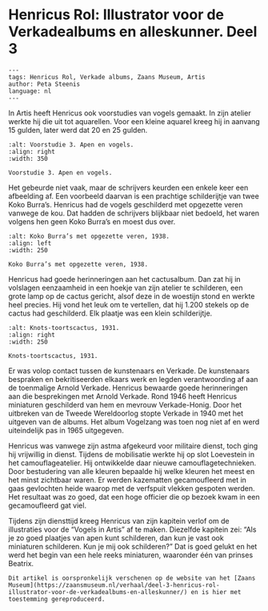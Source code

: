 # Henricus Rol: Illustrator voor de Verkadealbums en alleskunner. Deel 3

```{post} 2023-04-15
---
tags: Henricus Rol, Verkade albums, Zaans Museum, Artis
author: Peta Steenis
language: nl
---
```

In Artis heeft Henricus ook voorstudies van vogels gemaakt.
In zijn atelier werkte hij die uit tot aquarellen.
Voor een kleine aquarel kreeg hij in aanvang 15 gulden, later werd dat 20 en 25 gulden.

```{figure} /images/voorstudie-in-Artis.jpg
:alt: Voorstudie 3. Apen en vogels.
:align: right
:width: 350

Voorstudie 3. Apen en vogels.
```

Het gebeurde niet vaak, maar de schrijvers keurden een enkele keer een afbeelding af.
Een voorbeeld daarvan is een prachtige schilderijtje van twee Koko Burra’s.
Henricus had de vogels geschilderd met opgezette veren vanwege de kou.
Dat hadden de schrijvers blijkbaar niet bedoeld, het waren volgens hen geen Koko Burra’s en moest dus over.

```{figure} /images/Koko-Burras-1938-aquarel.jpg
:alt: Koko Burra’s met opgezette veren, 1938.
:align: left
:width: 250

Koko Burra’s met opgezette veren, 1938.
```

Henricus had goede herinneringen aan het cactusalbum.
Dan zat hij in volslagen eenzaamheid in een hoekje van zijn atelier te schilderen, een grote lamp op de cactus gericht, alsof deze in de woestijn stond en werkte heel precies.
Hij vond het leuk om te vertellen, dat hij 1.200 stekels op de cactus had geschilderd.
Elk plaatje was een klein schilderijtje.

```{figure} /images/Verkade-album-cactussen-collectie-Zaans-Museum.jpg
:alt: Knots-toortscactus, 1931.
:align: right
:width: 250

Knots-toortscactus, 1931.
```

Er was volop contact tussen de kunstenaars en Verkade.
De kunstenaars bespraken en bekritiseerden elkaars werk en legden verantwoording af aan de toenmalige Arnold Verkade.
Henricus bewaarde goede herinneringen aan die besprekingen met Arnold Verkade.
Rond 1946 heeft Henricus miniaturen geschilderd van hem en mevrouw Verkade-Honig.
Door het uitbreken van de Tweede Wereldoorlog stopte Verkade in 1940 met het uitgeven van de albums.
Het album Vogelzang was toen nog niet af en werd uiteindelijk pas in 1965 uitgegeven.

Henricus was vanwege zijn astma afgekeurd voor militaire dienst, toch ging hij vrijwillig in dienst.
Tijdens de mobilisatie werkte hij op slot Loevestein in het camouflageatelier.
Hij ontwikkelde daar nieuwe camouflagetechnieken.
Door bestudering van alle kleuren bepaalde hij welke kleuren het meest en het minst zichtbaar waren.
Er werden kazematten gecamoufleerd met in gaas gevlochten heide waarop met de verfspuit vlekken gespoten werden.
Het resultaat was zo goed, dat een hoge officier die op bezoek kwam in een gecamoufleerd gat viel.

Tijdens zijn diensttijd kreeg Henricus van zijn kapitein verlof om de illustraties voor de “Vogels in Artis” af te maken.
Diezelfde kapitein zei: “Als je zo goed plaatjes van apen kunt schilderen, dan kun je vast ook miniaturen schilderen.
Kun je mij ook schilderen?” Dat is goed gelukt en het werd het begin van een hele reeks miniaturen, waaronder één van prinses Beatrix.

```{note}
Dit artikel is oorspronkelijk verschenen op de website van het [Zaans Museum](https://zaansmuseum.nl/verhaal/deel-3-henricus-rol-illustrator-voor-de-verkadealbums-en-alleskunner/) en is hier met toestemming gereproduceerd.
```
